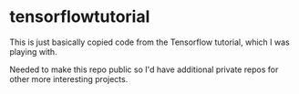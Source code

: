 # tensorflowtutorial

This is just basically copied code from the Tensorflow tutorial, which I was playing with.

Needed to make this repo public so I'd have additional private repos for other more interesting projects.
